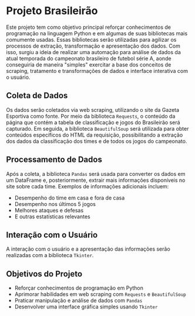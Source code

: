 # Projeto Brasileirão

Este projeto tem como objetivo principal reforçar conhecimentos de programação na linguagem Python e em algumas de suas bibliotecas mais comumente usadas. Essas bibliotecas serão utilizadas para agilizar os processos de extração, transformação e apresentação dos dados.
Com isso, surgiu a ideia de realizar uma automação para análise de dados da atual temporada do campeonato brasileiro de futebol série A, aonde conseguiria de maneira "simples" exercitar a base dos conceitos de scraping, tratamento e transformações de dados e interface interativa com o usuário.

## Coleta de Dados

Os dados serão coletados via web scraping, utilizando o site da Gazeta Esportiva como fonte. Por meio da biblioteca `Requests`, o conteúdo da página que contém a tabela de classificação e jogos do Brasileirão será capturado. Em seguida, a biblioteca `BeautifulSoup` será utilizada para obter conteúdos específicos do HTML da requisição, possibilitando a extração dos dados da classificação dos times e de todos os jogos do campeonato.

## Processamento de Dados

Após a coleta, a biblioteca `Pandas` será usada para converter os dados em um DataFrame e, posteriormente, extrair mais informações disponíveis no site sobre cada time. Exemplos de informações adicionais incluem:

- Desempenho do time em casa e fora de casa
- Desempenho nos últimos 5 jogos
- Melhores ataques e defesas
- E outras estatísticas relevantes

## Interação com o Usuário

A interação com o usuário e a apresentação das informações serão realizadas com a biblioteca `Tkinter`.

## Objetivos do Projeto

- Reforçar conhecimentos de programação em Python
- Aprimorar habilidades em web scraping com `Requests` e `BeautifulSoup`
- Praticar manipulação e análise de dados com `Pandas`
- Desenvolver uma interface gráfica simples usando `Tkinter`
